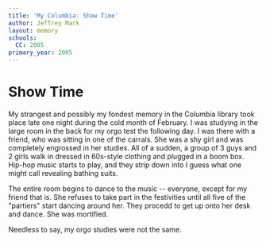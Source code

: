 ```yaml
---
title: 'My Columbia: Show Time'
author: Jeffrey Mark
layout: memory
schools:
  CC: 2005
primary_year: 2005
---
```

# Show Time

My strangest and possibly my fondest memory in the Columbia library took place late one night during the cold month of February. I was studying in the large room in the back for my orgo test the following day. I was there with a friend, who was sitting in one of the carrals. She was a shy girl and was completely engrossed in her studies. All of a sudden, a group of 3 guys and 2 girls walk in dressed in 60s-style clothing and plugged in a boom box. Hip-hop music starts to play, and they strip down into I guess what one might call revealing bathing suits.

The entire room begins to dance to the music -- everyone, except for my friend that is. She refuses to take part in the festivities until all five of the "partiers" start dancing around her. They procedd to get up onto her desk and dance.  She was mortified.

Needless to say, my orgo studies were not the same.
